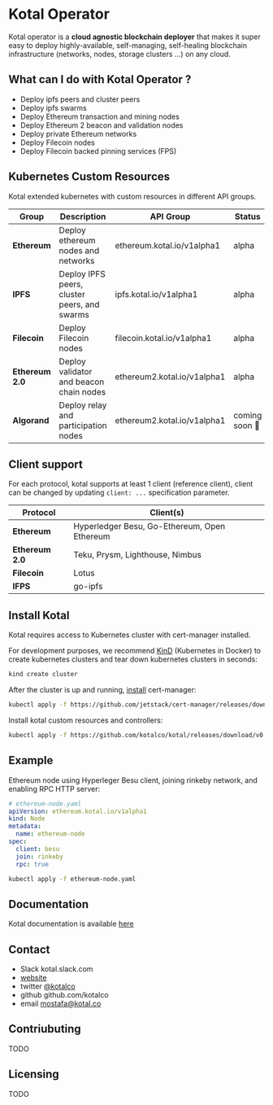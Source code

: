 # Kotal Operator

Kotal operator is a **cloud agnostic blockchain deployer** that makes it super easy to deploy highly-available, self-managing, self-healing blockchain infrastructure (networks, nodes, storage clusters ...) on any cloud.

## What can I do with Kotal Operator ?

- Deploy ipfs peers and cluster peers
- Deploy ipfs swarms
- Deploy Ethereum transaction and mining nodes
- Deploy Ethereum 2 beacon and validation nodes
- Deploy private Ethereum networks
- Deploy Filecoin nodes
- Deploy Filecoin backed pinning services (FPS)

## Kubernetes Custom Resources

Kotal extended kubernetes with custom resources in different API groups.

| Group            | Description                                  | API Group                   | Status               |
| ---------------- | -------------------------------------------- | --------------------------- | -------------------- |
| **Ethereum**     | Deploy ethereum nodes and networks           | ethereum.kotal.io/v1alpha1  | alpha                |
| **IPFS**         | Deploy IPFS peers, cluster peers, and swarms | ipfs.kotal.io/v1alpha1      | alpha                |
| **Filecoin**     | Deploy Filecoin nodes                        | filecoin.kotal.io/v1alpha1  | alpha                |
| **Ethereum 2.0** | Deploy validator and beacon chain nodes      | ethereum2.kotal.io/v1alpha1 | alpha                |
| **Algorand**     | Deploy relay and participation nodes         | ethereum2.kotal.io/v1alpha1 | coming soon :rocket: |

## Client support

For each protocol, kotal supports at least 1 client (reference client), client can be changed by updating `client: ...` specification parameter.

| Protocol         | Client(s)                                    |
| ---------------- | -------------------------------------------- |
| **Ethereum**     | Hyperledger Besu, Go-Ethereum, Open Ethereum |
| **Ethereum 2.0** | Teku, Prysm, Lighthouse, Nimbus              |
| **Filecoin**     | Lotus                                        |
| **IFPS**         | go-ipfs                                      |

## Install Kotal

Kotal requires access to Kubernetes cluster with cert-manager installed.

For development purposes, we recommend [KinD](https://kind.sigs.k8s.io/) (Kubernetes in Docker) to create kubernetes clusters and tear down kubernetes clusters in seconds:

```bash
kind create cluster
```

After the cluster is up and running, [install](https://cert-manager.io/docs/installation/kubernetes/) cert-manager:

```bash
kubectl apply -f https://github.com/jetstack/cert-manager/releases/download/v1.2.0/cert-manager.yaml
```

Install kotal custom resources and controllers:

```bash
kubectl apply -f https://github.com/kotalco/kotal/releases/download/v0.1-alpha.3/kotal.yaml
```

## Example

Ethereum node using Hyperleger Besu client, joining rinkeby network, and enabling RPC HTTP server:

```yaml
# ethereum-node.yaml
apiVersion: ethereum.kotal.io/v1alpha1
kind: Node
metadata:
  name: ethereum-node
spec:
  client: besu
  join: rinkeby
  rpc: true
```

```bash
kubectl apply -f ethereum-node.yaml
```

## Documentation

Kotal documentation is available [here](https://docs.kotal.co)

## Contact

- Slack kotal.slack.com
- [website](kotal.co)
- twitter [@kotalco](https://twitter.com/kotalco)
- github github.com/kotalco
- email mostafa@kotal.co

## Contriubuting

TODO

## Licensing

TODO
